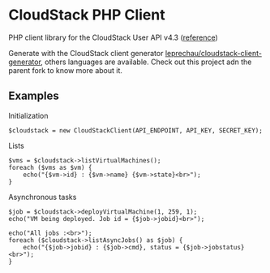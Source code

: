 CloudStack PHP Client
=====================

PHP client library for the CloudStack User API v4.3 ([reference](https://cloudstack.apache.org/docs/api/apidocs-4.3/TOC_User.html))

Generate with the CloudStack client generator [leprechau/cloudstack-client-generator](https://github.com/leprechau/cloudstack-client-generator),
others languages are available. Check out this project adn the parent fork to know more about it.

Examples
--------

Initialization

    $cloudstack = new CloudStackClient(API_ENDPOINT, API_KEY, SECRET_KEY);

Lists

    $vms = $cloudstack->listVirtualMachines();
    foreach ($vms as $vm) {
        echo("{$vm->id} : {$vm->name} {$vm->state}<br>");
    }

Asynchronous tasks

    $job = $cloudstack->deployVirtualMachine(1, 259, 1);
    echo("VM being deployed. Job id = {$job->jobid}<br>");

    echo("All jobs :<br>");
    foreach ($cloudstack->listAsyncJobs() as $job) {
        echo("{$job->jobid} : {$job->cmd}, status = {$job->jobstatus}<br>");
    }

